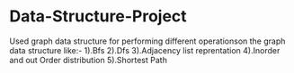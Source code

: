# Data-Structure-Project
Used graph data structure for performing different operationson the graph data structure like:-
1).Bfs 
2).Dfs
3).Adjacency list reprentation
4).Inorder and out Order distribution
5).Shortest Path
